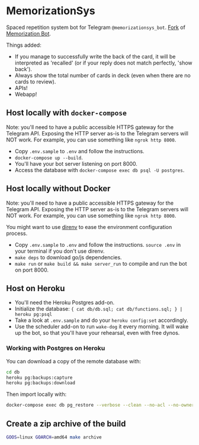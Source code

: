 # MemorizationSys

Spaced repetition system bot for Telegram `@memorizationsys_bot`.
[Fork](https://github.com/bouk/memorizationbot) of [Memorization Bot](https://memorizationbot.com/).

Things added:

* If you manage to successfully write the back of the card, it will be interpreted as 'recalled' (or if your reply does not match perfectly, 'show back').
* Always show the total number of cards in deck (even when there are no cards to review).
* APIs!
* Webapp!

## Host locally with `docker-compose`

Note: you'll need to have a public accessible HTTPS gateway for the Telegram API.
Exposing the HTTP server as-is to the Telegram servers will NOT work.
For example, you can use something like `ngrok http 8000`.

* Copy `.env.sample` to `.env` and follow the instructions.
* `docker-compose up --build`.
* You'll have your bot server listening on port 8000.
* Access the database with `docker-compose exec db psql -U postgres`.

## Host locally without Docker

Note: you'll need to have a public accessible HTTPS gateway for the Telegram API.
Exposing the HTTP server as-is to the Telegram servers will NOT work.
For example, you can use something like `ngrok http 8000`.

You might want to use [direnv](https://direnv.net/) to ease the environment configuration process.

* Copy `.env.sample` to `.env` and follow the instructions. `source .env` in your terminal if you don't use direnv.
* `make deps` to download go/js dependencies.
* `make run` or `make build && make server_run` to compile and run the bot on port 8000.

## Host on Heroku

* You'll need the Heroku Postgres add-on.
* Initialize the database: `{ cat db/db.sql; cat db/functions.sql; } | heroku pg:psql`
* Take a look at `.env.sample` and do your `heroku config:set` accordingly.
* Use the scheduler add-on to run `wake-dog` it every morning. It will wake up the bot, so that you'll have your rehearsal, even with free dynos.

### Working with Postgres on Heroku

You can download a copy of the remote database with:

```sh
cd db
heroku pg:backups:capture
heroku pg:backups:download
```

Then import locally with:

```sh
docker-compose exec db pg_restore --verbose --clean --no-acl --no-owner -h localhost -U postgres -d postgres /docker-entrypoint-initdb.d/latest.dump
```

## Create a zip archive of the build

```sh
GOOS=linux GOARCH=amd64 make archive
```
